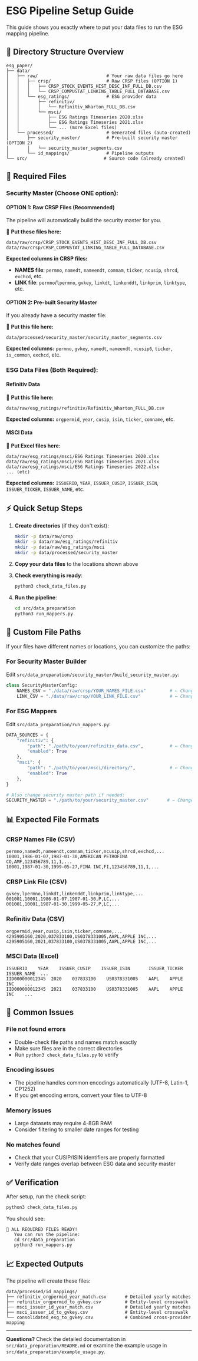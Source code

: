 # ESG Pipeline Setup Guide

This guide shows you exactly where to put your data files to run the ESG mapping pipeline.

## 📁 Directory Structure Overview

```
esg_paper/
├── data/
│   ├── raw/                          # Your raw data files go here
│   │   ├── crsp/                     # Raw CRSP files (OPTION 1)
│   │   │   ├── CRSP_STOCK_EVENTS_HIST_DESC_INF_FULL_DB.csv
│   │   │   └── CRSP_COMPUSTAT_LINKING_TABLE_FULL_DATABASE.csv
│   │   └── esg_ratings/              # ESG provider data
│   │       ├── refinitiv/
│   │       │   └── Refinitiv_Wharton_FULL_DB.csv
│   │       └── msci/
│   │           ├── ESG Ratings Timeseries 2020.xlsx
│   │           ├── ESG Ratings Timeseries 2021.xlsx
│   │           └── ... (more Excel files)
│   └── processed/                    # Generated files (auto-created)
│       ├── security_master/          # Pre-built security master (OPTION 2)
│       │   └── security_master_segments.csv
│       └── id_mappings/              # Pipeline outputs
└── src/                             # Source code (already created)
```

## 🎯 Required Files

### Security Master (Choose ONE option):

#### **OPTION 1: Raw CRSP Files (Recommended)**
The pipeline will automatically build the security master for you.

📍 **Put these files here:**
```
data/raw/crsp/CRSP_STOCK_EVENTS_HIST_DESC_INF_FULL_DB.csv
data/raw/crsp/CRSP_COMPUSTAT_LINKING_TABLE_FULL_DATABASE.csv
```

**Expected columns in CRSP files:**
- **NAMES file**: `permno`, `namedt`, `nameendt`, `comnam`, `ticker`, `ncusip`, `shrcd`, `exchcd`, etc.
- **LINK file**: `permno`/`lpermno`, `gvkey`, `linkdt`, `linkenddt`, `linkprim`, `linktype`, etc.

#### **OPTION 2: Pre-built Security Master**
If you already have a security master file:

📍 **Put this file here:**
```
data/processed/security_master/security_master_segments.csv
```

**Expected columns:** `permno`, `gvkey`, `namedt`, `nameendt`, `ncusip6`, `ticker`, `is_common`, `exchcd`, etc.

### ESG Data Files (Both Required):

#### **Refinitiv Data**
📍 **Put this file here:**
```
data/raw/esg_ratings/refinitiv/Refinitiv_Wharton_FULL_DB.csv
```

**Expected columns:** `orgpermid`, `year`, `cusip`, `isin`, `ticker`, `comname`, etc.

#### **MSCI Data**  
📍 **Put Excel files here:**
```
data/raw/esg_ratings/msci/ESG Ratings Timeseries 2020.xlsx
data/raw/esg_ratings/msci/ESG Ratings Timeseries 2021.xlsx
data/raw/esg_ratings/msci/ESG Ratings Timeseries 2022.xlsx
... (etc)
```

**Expected columns:** `ISSUERID`, `YEAR`, `ISSUER_CUSIP`, `ISSUER_ISIN`, `ISSUER_TICKER`, `ISSUER_NAME`, etc.

## ⚡ Quick Setup Steps

1. **Create directories** (if they don't exist):
   ```bash
   mkdir -p data/raw/crsp
   mkdir -p data/raw/esg_ratings/refinitiv  
   mkdir -p data/raw/esg_ratings/msci
   mkdir -p data/processed/security_master
   ```

2. **Copy your data files** to the locations shown above

3. **Check everything is ready**:
   ```bash
   python3 check_data_files.py
   ```

4. **Run the pipeline**:
   ```bash
   cd src/data_preparation
   python3 run_mappers.py
   ```

## 🔧 Custom File Paths

If your files have different names or locations, you can customize the paths:

### **For Security Master Builder**
Edit `src/data_preparation/security_master/build_security_master.py`:
```python
class SecurityMasterConfig:
    NAMES_CSV = "./data/raw/crsp/YOUR_NAMES_FILE.csv"         # ← Change this
    LINK_CSV = "./data/raw/crsp/YOUR_LINK_FILE.csv"           # ← Change this
```

### **For ESG Mappers**
Edit `src/data_preparation/run_mappers.py`:
```python
DATA_SOURCES = {
    "refinitiv": {
        "path": "./path/to/your/refinitiv_data.csv",          # ← Change this
        "enabled": True
    },
    "msci": {
        "path": "./path/to/your/msci/directory/",             # ← Change this  
        "enabled": True
    },
}

# Also change security master path if needed:
SECURITY_MASTER = "./path/to/your/security_master.csv"       # ← Change this
```

## 📊 Expected File Formats

### **CRSP Names File** (CSV)
```csv
permno,namedt,nameendt,comnam,ticker,ncusip,shrcd,exchcd,...
10001,1986-01-07,1987-01-30,AMERICAN PETROFINA CO,AMF,123456789,11,1,...
10001,1987-01-30,1999-05-27,FINA INC,FI,123456789,11,1,...
```

### **CRSP Link File** (CSV)  
```csv
gvkey,lpermno,linkdt,linkenddt,linkprim,linktype,...
001001,10001,1986-01-07,1987-01-30,P,LC,...
001001,10001,1987-01-30,1999-05-27,P,LC,...
```

### **Refinitiv Data** (CSV)
```csv
orgpermid,year,cusip,isin,ticker,comname,...
4295905160,2020,037833100,US0378331005,AAPL,APPLE INC,...
4295905160,2021,037833100,US0378331005,AAPL,APPLE INC,...
```

### **MSCI Data** (Excel)
```
ISSUERID    YEAR    ISSUER_CUSIP    ISSUER_ISIN       ISSUER_TICKER    ISSUER_NAME  ...
IID000000012345  2020    037833100    US0378331005    AAPL    APPLE INC    ...
IID000000012345  2021    037833100    US0378331005    AAPL    APPLE INC    ...
```

## 🚨 Common Issues

### **File not found errors**
- Double-check file paths and names match exactly
- Make sure files are in the correct directories
- Run `python3 check_data_files.py` to verify

### **Encoding issues** 
- The pipeline handles common encodings automatically (UTF-8, Latin-1, CP1252)
- If you get encoding errors, convert your files to UTF-8

### **Memory issues**
- Large datasets may require 4-8GB RAM
- Consider filtering to smaller date ranges for testing

### **No matches found**
- Check that your CUSIP/ISIN identifiers are properly formatted
- Verify date ranges overlap between ESG data and security master

## ✅ Verification

After setup, run the check script:
```bash
python3 check_data_files.py
```

You should see:
```
🎉 ALL REQUIRED FILES READY!
   You can run the pipeline:
   cd src/data_preparation  
   python3 run_mappers.py
```

## 📈 Expected Outputs

The pipeline will create these files:
```
data/processed/id_mappings/
├── refinitiv_orgpermid_year_match.csv       # Detailed yearly matches
├── refinitiv_orgpermid_to_gvkey.csv         # Entity-level crosswalk  
├── msci_issuer_id_year_match.csv            # Detailed yearly matches
├── msci_issuer_id_to_gvkey.csv              # Entity-level crosswalk
└── consolidated_esg_to_gvkey.csv            # Combined cross-provider mapping
```

---

**Questions?** Check the detailed documentation in `src/data_preparation/README.md` or examine the example usage in `src/data_preparation/example_usage.py`.
